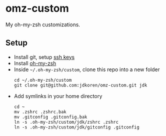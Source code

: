 # omz-custom

My oh-my-zsh customizations.

## Setup

* Install git, setup
  [ssh keys](https://help.github.com/articles/connecting-to-github-with-ssh/)
* Install [oh-my-zsh](http://ohmyz.sh/)
* Inside `~/.oh-my-zsh/custom`, clone this repo into a new folder
  ```shell
  cd ~/.oh-my-zsh/custom
  git clone git@github.com:jdkoren/omz-custom.git jdk
  ```
* Add symlinks in your home directory
  ```shell
  cd ~
  mv .zshrc .zshrc.bak
  mv .gitconfig .gitconfig.bak
  ln -s .oh-my-zsh/custom/jdk/zshrc .zshrc
  ln -s .oh-my-zsh/custom/jdk/gitconfig .gitconfig
  ```
